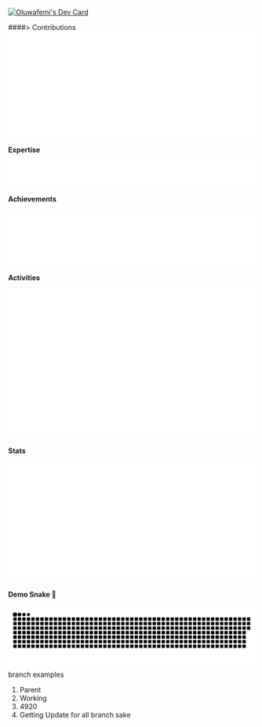 <a href="https://app.daily.dev/oluwafemi"><img src="https://api.daily.dev/devcards/v2/if6VpnHYCwT7Ofg19R2IP.png?type=wide&r=mkd" width="652" alt="Oluwafemi's Dev Card"/></a>

####> Contributions
![Metrics](studio/metrics.plugin.isocalendar.svg)

#### Expertise
![Metrics](studio/metrics.plugin.topics.icons.svg)

#### Achievements
![Metrics](studio/metrics.plugin.achievements.svg)

#### Activities
![Metrics](studio/metrics.plugin.habits.charts.svg)

#### Stats
![Metrics](studio/metrics.classic.svg)


#### Demo Snake 🐍
<p align="center">
  <!--credit to sammorozov-->
 <img width="1000" src="studio/github-snake.svg" alt="snake"/>
</p>



branch examples
1. Parent
2. Working
3. 4920
4. Getting Update for all branch sake
